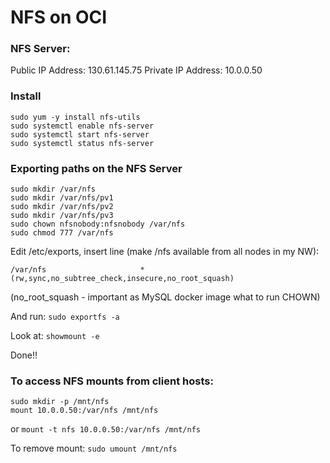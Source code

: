 # NFS on OCI

### NFS Server:
Public IP Address:  130.61.145.75
Private IP Address: 10.0.0.50

### Install
```
sudo yum -y install nfs-utils 
sudo systemctl enable nfs-server 
sudo systemctl start nfs-server 
sudo systemctl status nfs-server 
```

### Exporting paths on the NFS Server
```
sudo mkdir /var/nfs
sudo mkdir /var/nfs/pv1
sudo mkdir /var/nfs/pv2
sudo mkdir /var/nfs/pv3
sudo chown nfsnobody:nfsnobody /var/nfs
sudo chmod 777 /var/nfs
```

Edit /etc/exports, insert line (make /nfs available from all nodes in my NW):
```
/var/nfs                     *(rw,sync,no_subtree_check,insecure,no_root_squash)
```
(no_root_squash - important as MySQL docker image what to run CHOWN)

And run: ```sudo exportfs -a```

Look at: ```showmount -e```

Done!!

### To access NFS mounts from client hosts:
```
sudo mkdir -p /mnt/nfs
mount 10.0.0.50:/var/nfs /mnt/nfs
```
or
```mount -t nfs 10.0.0.50:/var/nfs /mnt/nfs```

To remove mount: ```sudo umount /mnt/nfs```
